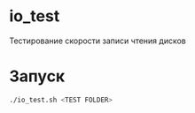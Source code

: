 # io_test

Тестирование скорости записи чтения дисков

# Запуск
```bash
./io_test.sh <TEST FOLDER>
```
